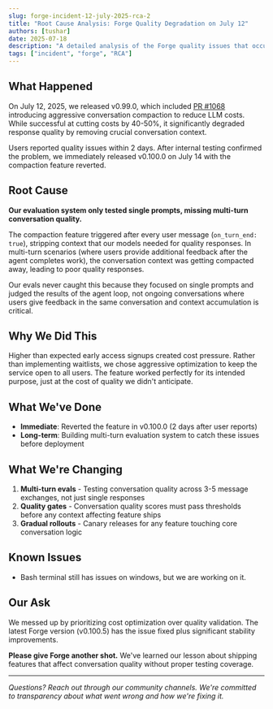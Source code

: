 ```yaml
---
slug: forge-incident-12-july-2025-rca-2
title: "Root Cause Analysis: Forge Quality Degradation on July 12"
authors: [tushar]
date: 2025-07-18
description: "A detailed analysis of the Forge quality issues that occurred on July 12, 2025, including root cause, impact, and steps taken to prevent future incidents."
tags: ["incident", "forge", "RCA"]
---
```


## What Happened

On July 12, 2025, we released v0.99.0, which included [PR #1068](https://github.com/antinomyhq/forge/pull/1068) introducing aggressive conversation compaction to reduce LLM costs. While successful at cutting costs by 40-50%, it significantly degraded response quality by removing crucial conversation context.

Users reported quality issues within 2 days. After internal testing confirmed the problem, we immediately released v0.100.0 on July 14 with the compaction feature reverted.

<!-- truncate -->

## Root Cause

**Our evaluation system only tested single prompts, missing multi-turn conversation quality.**

The compaction feature triggered after every user message (`on_turn_end: true`), stripping context that our models needed for quality responses. In multi-turn scenarios (where users provide additional feedback after the agent completes work), the conversation context was getting compacted away, leading to poor quality responses.

Our evals never caught this because they focused on single prompts and judged the results of the agent loop, not ongoing conversations where users
give feedback in the same conversation and context accumulation is critical.

## Why We Did This

Higher than expected early access signups created cost pressure. Rather than implementing waitlists, we chose aggressive optimization to keep the service open to all users. The feature worked perfectly for its intended purpose, just at the cost of quality we didn't anticipate.

## What We've Done

- **Immediate**: Reverted the feature in v0.100.0 (2 days after user reports)
- **Long-term**: Building multi-turn evaluation system to catch these issues before deployment

## What We're Changing

1. **Multi-turn evals** - Testing conversation quality across 3-5 message exchanges, not just single responses
2. **Quality gates** - Conversation quality scores must pass thresholds before any context affecting feature ships
3. **Gradual rollouts** - Canary releases for any feature touching core conversation logic

## Known Issues

- Bash terminal still has issues on windows, but we are working on it.

## Our Ask

We messed up by prioritizing cost optimization over quality validation. The latest Forge version (v0.100.5) has the issue fixed plus significant stability improvements.

**Please give Forge another shot.** We've learned our lesson about shipping features that affect conversation quality without proper testing coverage.

---

_Questions? Reach out through our community channels. We're committed to transparency about what went wrong and how we're fixing it._

